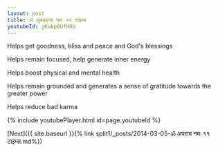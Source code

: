 ```yaml
---
layout: post
title: ॐ सुबंधवाया नमः ११ टाइम्स
youtubeId: jKukp0UfH8U
---
```

 
 
Helps get goodness, bliss and peace and God's blessings
 
Helps remain focused, help generate inner energy 
 
Helps boost physical and mental health 
 
Helps remain grounded and generates a sense of gratitude towards the greater power 
 
Helps reduce bad karma
 
 
 
 


{% include youtubePlayer.html id=page.youtubeId %}
 
[Next]({{ site.baseurl }}{% link  split1/_posts/2014-03-05-ॐ अपराय नमः ११ टाइम्स.md%})
 

